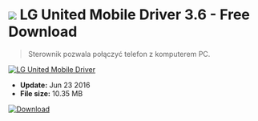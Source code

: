 # ![](https://cdn.softexe.net/static/icon/win.gif) LG United Mobile Driver 3.6 - Free Download

> Sterownik pozwala połączyć telefon z komputerem PC.

[![LG United Mobile Driver](https:https://tse1.mm.bing.net/th?id=OIP.9spxg28_zlyplp1ufF0F5AHaGk&pid=Api)](https://softexe.net/win/system/drivers/lg-united-mobile-driver:ppdde.html)




- **Update:** Jun 23 2016
- **File size:** 10.35 MB

[![Download](https://cdn.softexe.net/static/img/download.png)](https://softexe.net/win/system/drivers/lg-united-mobile-driver:ppdde.html)

